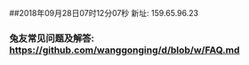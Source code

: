##2018年09月28日07时12分07秒 新址: 159.65.96.23
### 兔友常见问题及解答: https://github.com/wanggonging/d/blob/w/FAQ.md
